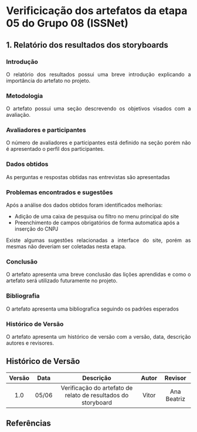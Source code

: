 # Verificicação dos artefatos da etapa 05 do Grupo 08 (ISSNet)

## 1. Relatório dos resultados dos storyboards

### Introdução

<p align='justify'>
    O relatório dos resultados possui uma breve introdução explicando a importância do artefato no projeto.
</p>

### Metodologia

<p align='justify'>
    O artefato possui uma seção descrevendo os objetivos visados com a avaliação.
</p>

### Avaliadores e participantes

<p align='justify'>
    O número de avaliadores e participantes está definido na seção porém não é apresentado o perfil dos participantes.
</p>

### Dados obtidos

<p align='justify'>
    As perguntas e respostas obtidas nas entrevistas são apresentadas
</p>

### Problemas encontrados e sugestões

<p align='justify'>
    Após a análise dos dados obtidos foram identificados melhorias: 
</p>

* Adição de uma caixa de pesquisa ou filtro no menu principal do site
* Preenchimento de campos obrigatórios de forma automatica após a inserção do CNPJ

<p align='justify'>
    Existe algumas sugestões relacionadas a interface do site, porém as mesmas não deveriam ser coletadas nesta etapa.
</p>

### Conclusão

<p align='justify'>
    O artefato apresenta uma breve conclusão das lições aprendidas e como o artefato será utilizado futuramente no projeto.
</p>

### Bibliografia

<p align='justify'>
    O artefato apresenta uma bibliografica seguindo os padrões esperados
</p>

### Histórico de Versão

<p align='justify'>
    O artefato apresenta um histórico de versão com a versão, data, descrição autores e revisores.
</p>

## Histórico de Versão

| Versão | Data  |            Descrição              |     Autor      |    Revisor    |
|:------:|:-----:|:---------------------------------:|:--------------:|:-------------:|
|  1.0   | 05/06 | Verificação do artefato de relato de resultados do storyboard | Vitor | Ana Beatriz |

## Referências